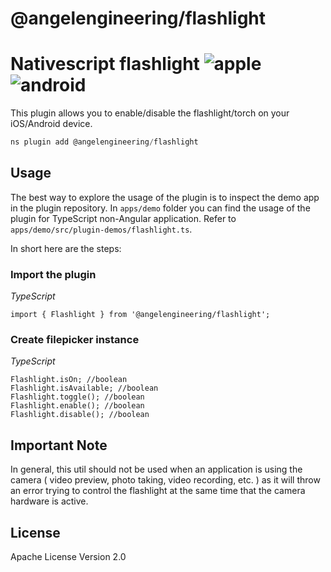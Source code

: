 # @angelengineering/flashlight

# Nativescript flashlight ![apple](https://cdn3.iconfinder.com/data/icons/picons-social/57/16-apple-32.png) ![android](https://cdn4.iconfinder.com/data/icons/logos-3/228/android-32.png)

This plugin allows you to enable/disable the flashlight/torch on your iOS/Android device.

```javascript
ns plugin add @angelengineering/flashlight
```

## Usage

The best way to explore the usage of the plugin is to inspect the demo app in the plugin repository.
In `apps/demo` folder you can find the usage of the plugin for TypeScript non-Angular application. Refer to `apps/demo/src/plugin-demos/flashlight.ts`.

In short here are the steps:

### Import the plugin

_TypeScript_

```
import { Flashlight } from '@angelengineering/flashlight';
```

### Create filepicker instance

_TypeScript_

```
Flashlight.isOn; //boolean
Flashlight.isAvailable; //boolean
Flashlight.toggle(); //boolean
Flashlight.enable(); //boolean
Flashlight.disable(); //boolean
```



## Important Note
In general, this util should not be used when an application is using the camera ( video preview, photo taking, video recording, etc. ) as it will throw an error trying to control the flashlight at the same time that the camera hardware is active. 

## License

Apache License Version 2.0
